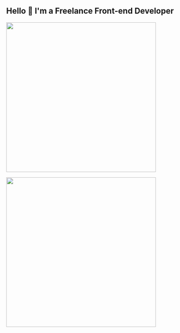 ## Hello 👋 I'm a Freelance Front-end Developer


<p>
  <img src="https://github-readme-stats.vercel.app/api?username=sashaj&show_icons=true&theme=dark" width="400">

</p>
  <img src="https://github-readme-stats.vercel.app/api/top-langs/?username=sashaj&theme=dark" width="400">
<!--
**sashaj/sashaj** is a ✨ _special_ ✨ repository because its `README.md` (this file) appears on your GitHub profile.

Here are some ideas to get you started:

- 🔭 I’m currently working on ...
- 🌱 I’m currently learning ...
- 👯 I’m looking to collaborate on ...
- 🤔 I’m looking for help with ...
- 💬 Ask me about ...
- 📫 How to reach me: ...
- 😄 Pronouns: ...
- ⚡ Fun fact: ...
-->
